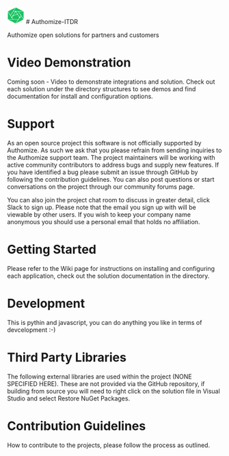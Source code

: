 

<img src="https://github.com/authomize/Authomize-ITDR/blob/main/authomize.png" width="40" height="40" alt="Authomize"> # Authomize-ITDR

Authomize open solutions for partners and customers
# Video Demonstration
Coming soon - Video to demonstrate integrations and solution. Check out each solution under the directory structures to see demos and find documentation for install and configuration options.

# Support
As an open source project this software is not officially supported by Authomize. As such we ask that you please refrain from sending inquiries to the Authomize support team. The project maintainers will be working with active community contributors to address bugs and supply new features. If you have identified a bug please submit an issue through GitHub by following the contribution guidelines. You can also post questions or start conversations on the project through our community forums page.

You can also join the project chat room to discuss in greater detail, click Slack <WE ARE WORKING THIS OUT> to sign up. Please note that the email you sign up with will be viewable by other users. If you wish to keep your company name anonymous you should use a personal email that holds no affiliation.

# Getting Started
Please refer to the Wiki page <DO WE NEED A WIKI> for instructions on installing and configuring each application, check out the solution documentation in the directory.

# Development
This is pythin and javascript, you can do anything you like in terms of devcelopment :-)

# Third Party Libraries
The following external libraries are used within the project (NONE SPECIFIED HERE). These are not provided via the GitHub repository, if building from source you will need to right click on the solution file in Visual Studio and select Restore NuGet Packages.

# Contribution Guidelines
How to contribute to the projects, please follow the process as outlined.
